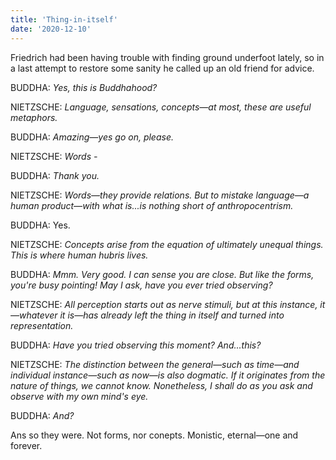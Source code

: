 ```yaml
---
title: 'Thing-in-itself'
date: '2020-12-10'
---
```


Friedrich had been having trouble with finding ground underfoot lately, so in a last attempt to restore some sanity he called up an old friend for advice.

BUDDHA: _Yes, this is Buddhahood?_

NIETZSCHE: _Language, sensations, concepts—at most, these are useful metaphors._

BUDDHA: _Amazing—yes go on, please._

NIETZSCHE: _Words -_

BUDDHA: _Thank you._

NIETZSCHE: _Words—they provide relations. But to mistake language—a human product—with what is...is nothing short of anthropocentrism._

BUDDHA: Yes.

NIETZSCHE: _Concepts arise from the equation of ultimately unequal things. This is where human hubris lives._

BUDDHA: _Mmm. Very good. I can sense you are close. But like the forms, you're busy pointing! May I ask, have you ever tried observing?_

NIETZSCHE: _All perception starts out as nerve stimuli, but at this instance, it—whatever it is—has already left the
thing in itself and turned into representation._

BUDDHA: _Have you tried observing this moment? And...this?_

NIETZSCHE: _The distinction between the general—such as time—and individual instance—such as now—is also dogmatic. If it originates from the nature of things, we cannot know. Nonetheless, I shall do as you ask and observe with my own mind's eye._

BUDDHA: _And?_

Ans so they were. Not forms, nor conepts. Monistic, eternal—one and forever.
